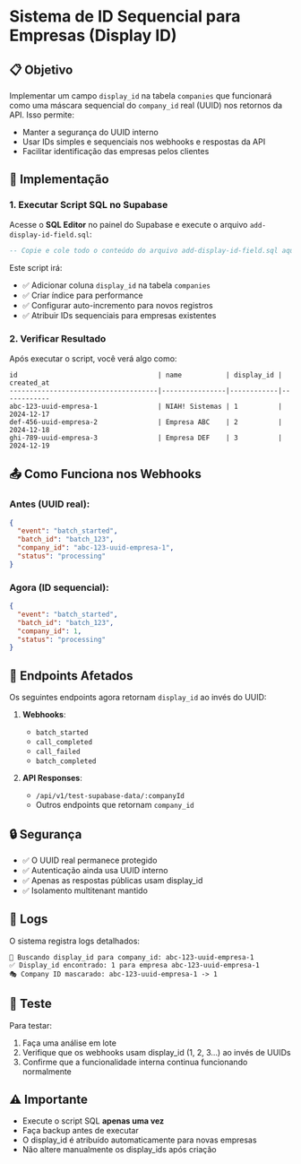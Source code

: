 # Sistema de ID Sequencial para Empresas (Display ID)

## 📋 Objetivo

Implementar um campo `display_id` na tabela `companies` que funcionará como uma máscara sequencial do `company_id` real (UUID) nos retornos da API. Isso permite:

- Manter a segurança do UUID interno
- Usar IDs simples e sequenciais nos webhooks e respostas da API
- Facilitar identificação das empresas pelos clientes

## 🔧 Implementação

### 1. **Executar Script SQL no Supabase**

Acesse o **SQL Editor** no painel do Supabase e execute o arquivo `add-display-id-field.sql`:

```sql
-- Copie e cole todo o conteúdo do arquivo add-display-id-field.sql aqui
```

Este script irá:
- ✅ Adicionar coluna `display_id` na tabela `companies`
- ✅ Criar índice para performance
- ✅ Configurar auto-incremento para novos registros
- ✅ Atribuir IDs sequenciais para empresas existentes

### 2. **Verificar Resultado**

Após executar o script, você verá algo como:

```
id                                   | name           | display_id | created_at
-------------------------------------|----------------|------------|------------
abc-123-uuid-empresa-1               | NIAH! Sistemas | 1          | 2024-12-17
def-456-uuid-empresa-2               | Empresa ABC    | 2          | 2024-12-18
ghi-789-uuid-empresa-3               | Empresa DEF    | 3          | 2024-12-19
```

## 📤 Como Funciona nos Webhooks

### Antes (UUID real):
```json
{
  "event": "batch_started",
  "batch_id": "batch_123",
  "company_id": "abc-123-uuid-empresa-1",
  "status": "processing"
}
```

### Agora (ID sequencial):
```json
{
  "event": "batch_started", 
  "batch_id": "batch_123",
  "company_id": 1,
  "status": "processing"
}
```

## 🎯 Endpoints Afetados

Os seguintes endpoints agora retornam `display_id` ao invés do UUID:

1. **Webhooks**:
   - `batch_started`
   - `call_completed` 
   - `call_failed`
   - `batch_completed`

2. **API Responses**:
   - `/api/v1/test-supabase-data/:companyId`
   - Outros endpoints que retornam `company_id`

## 🔒 Segurança

- ✅ O UUID real permanece protegido
- ✅ Autenticação ainda usa UUID interno
- ✅ Apenas as respostas públicas usam display_id
- ✅ Isolamento multitenant mantido

## 📝 Logs

O sistema registra logs detalhados:

```
🏢 Buscando display_id para company_id: abc-123-uuid-empresa-1
✅ Display_id encontrado: 1 para empresa abc-123-uuid-empresa-1
🎭 Company ID mascarado: abc-123-uuid-empresa-1 -> 1
```

## 🧪 Teste

Para testar:

1. Faça uma análise em lote
2. Verifique que os webhooks usam display_id (1, 2, 3...) ao invés de UUIDs
3. Confirme que a funcionalidade interna continua funcionando normalmente

## ⚠️ Importante

- Execute o script SQL **apenas uma vez**
- Faça backup antes de executar
- O display_id é atribuído automaticamente para novas empresas
- Não altere manualmente os display_ids após criação 